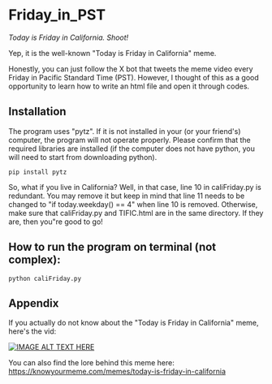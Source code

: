# Friday_in_PST
*Today is Friday in California. Shoot!*

Yep, it is the well-known "Today is Friday in California" meme.

Honestly, you can just follow the X bot that tweets the meme video every Friday in Pacific Standard Time (PST). However, I thought of this as a good opportunity to learn how to write an html file and open it through codes.

## Installation
The program uses "pytz". If it is not installed in your (or your friend's) computer, the program will not operate properly. Please confirm that the required libraries are installed (if the computer does not have python, you will need to start from downloading python).
```
pip install pytz
```

So, what if you live in California? Well, in that case, line 10 in caliFriday.py is redundant. You may remove it but keep in mind that line 11 needs to be changed to "if today.weekday() == 4" when line 10 is removed. Otherwise, make sure that caliFriday.py and TIFIC.html are in the same directory. If they are, then you"re good to go!

## How to run the program on terminal (not complex):
```
python caliFriday.py
```

## Appendix
If you actually do not know about the "Today is Friday in California" meme, here's the vid:

[![IMAGE ALT TEXT HERE](https://img.youtube.com/vi/9WaYCdQ8FOQ/0.jpg)](https://www.youtube.com/watch?v=9WaYCdQ8FOQ)

You can also find the lore behind this meme here:
https://knowyourmeme.com/memes/today-is-friday-in-california

